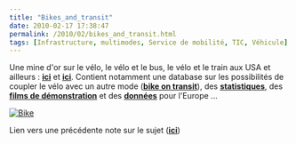 ```yaml
---
title: "Bikes_and_transit"
date: 2010-02-17 17:38:47
permalink: /2010/02/bikes_and_transit.html
tags: [Infrastructure, multimodes, Service de mobilité, TIC, Véhicule]
---
```


<p>Une mine d'or sur le vélo, le vélo et le bus, le vélo et le train aux USA et ailleurs : <strong><span style="text-decoration: underline"><a href="http://bikesandtransit.com/" target="_blank">ici</a></span></strong> et <strong><span style="text-decoration: underline"><a href="http://twitter.com/bikesandtransit" target="_blank">ici</a></span></strong>. Contient notamment une database sur les possibilités de coupler le vélo avec un autre mode (<strong><span style="text-decoration: underline"><a href="http://www.bikemap.com/bikesontransit/index.php" target="_blank">bike on transit</a></span></strong>), des <strong><span style="text-decoration: underline"><a href="http://www.bikemap.com/bikesontransit/statistics.php" target="_blank">statistiques</a></span></strong>, des <strong><span style="text-decoration: underline"><a href="http://www.mct.org/busServices/Video.aspx" target="_blank">films de démonstration</a></span></strong> et des <strong><span style="text-decoration: underline"><a href="https://gabrielplassat.github.io/transportsdufutur/wp-content/uploads/sites/6/2010/02/fiets_en_ov_-_summary_en.pdf" target="_blank">données</a></span></strong> pour l'Europe ...</p> <p><a href="https://gabrielplassat.github.io/transportsdufutur/wp-content/uploads/sites/6/old/6a0120a66d2ad4970b0120a8acc314970b-pi.jpg"><img alt="Bike" border="0" class="asset asset-image at-xid-6a0120a66d2ad4970b0120a8acc314970b " src="/wp-content/uploads/sites/6/old/6a0120a66d2ad4970b0120a8acc314970b-120pi.jpg" title="Bike" /></a> </p> <p>Lien vers une précédente note sur le sujet (<strong><span style="text-decoration: underline"><a href="https://gabrielplassat.github.io/transportsdufutur/2010/02/un-bus-bien-utilise-et-des-velos.html" target="_blank">ici</a></span></strong>)<br /></p>
